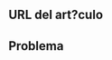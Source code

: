 <!---
Welcome to the Office Add-ins documentation repository.

To report an issue with the Office-Add-ins documentation, please provide the article URL and describe the issue below. Alternatively, if you want to submit a pull request with your recommended documentation changes, we will review your contributions and update our documentation accordingly.

If your issue is not related to the Office Add-ins documentation, please post it to one of the following channels instead:

- To ask a question about using the Office.js API, post your question to Stack Overflow and tag it with the "office-js" tag (http://stackoverflow.com/questions/tagged/office-js).

- To report an issue with the Office.js API or platform, create the issue in the OfficeDev/office-js repository (https://github.com/OfficeDev/office-js), which members of the product team monitor for customer-reported issues.

- To submit a feature request for the Office.js API or platform, post your idea to the Microsoft 365 Developer Platform Tech Community(https://techcommunity.microsoft.com/t5/microsoft-365-developer-platform/idb-p/Microsoft365DeveloperPlatform), or if the feature request already exists there, add your vote for it.
-->

<!--- Provide a general summary of the documentation issue in the Title above -->

## <a name="article-url"></a>URL del art?culo
<!-- Provide the URL of the article that this documentation issue relates to -->

## <a name="issue"></a>Problema
<!-- Provide a thorough description of the documentation issue -->
